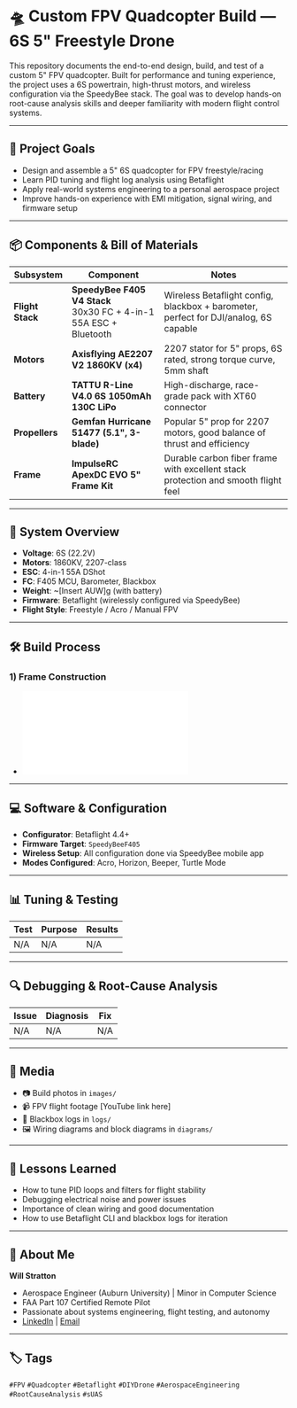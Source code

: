 # 🛸 Custom FPV Quadcopter Build — 6S 5" Freestyle Drone

This repository documents the end-to-end design, build, and test of a custom 5" FPV quadcopter. Built for performance and tuning experience, the project uses a 6S powertrain, high-thrust motors, and wireless configuration via the SpeedyBee stack. The goal was to develop hands-on root-cause analysis skills and deeper familiarity with modern flight control systems.

---

## 📌 Project Goals

- Design and assemble a 5" 6S quadcopter for FPV freestyle/racing
- Learn PID tuning and flight log analysis using Betaflight
- Apply real-world systems engineering to a personal aerospace project
- Improve hands-on experience with EMI mitigation, signal wiring, and firmware setup

---

## 📦 Components & Bill of Materials

| Subsystem       | Component                                                                                                       | Notes                                                                                     |
|-----------------|------------------------------------------------------------------------------------------------------------------|-------------------------------------------------------------------------------------------|
| **Flight Stack** | **SpeedyBee F405 V4 Stack**<br>30x30 FC + 4-in-1 55A ESC + Bluetooth | Wireless Betaflight config, blackbox + barometer, perfect for DJI/analog, 6S capable |
| **Motors**       | **Axisflying AE2207 V2 1860KV (x4)**                                                                             | 2207 stator for 5" props, 6S rated, strong torque curve, 5mm shaft                        |
| **Battery**      | **TATTU R-Line V4.0 6S 1050mAh 130C LiPo**                                                                      | High-discharge, race-grade pack with XT60 connector                                      |
| **Propellers**   | **Gemfan Hurricane 51477 (5.1", 3-blade)**                                                                      | Popular 5" prop for 2207 motors, good balance of thrust and efficiency                   |
| **Frame**        | **ImpulseRC ApexDC EVO 5" Frame Kit**                                                                           | Durable carbon fiber frame with excellent stack protection and smooth flight feel        |

---

## 🧱 System Overview

- **Voltage**: 6S (22.2V)
- **Motors**: 1860KV, 2207-class
- **ESC**: 4-in-1 55A DShot
- **FC**: F405 MCU, Barometer, Blackbox
- **Weight**: ~[Insert AUW]g (with battery)
- **Firmware**: Betaflight (wirelessly configured via SpeedyBee)
- **Flight Style**: Freestyle / Acro / Manual FPV

---

## 🛠️ Build Process

### 1) Frame Construction
- ![Link to Frame](../docs/01_frame_assembly.md)

---

## 💻 Software & Configuration

- **Configurator**: Betaflight 4.4+
- **Firmware Target**: `SpeedyBeeF405`
- **Wireless Setup**: All configuration done via SpeedyBee mobile app
- **Modes Configured**: Acro, Horizon, Beeper, Turtle Mode

---

## 📊 Tuning & Testing

| Test | Purpose | Results |
|------|---------|---------|
| N/A | N/A | N/A |

---

## 🔍 Debugging & Root-Cause Analysis

| Issue | Diagnosis | Fix |
|-------|-----------|-----|
| N/A | N/A | N/A |

---

## 📸 Media

- 📷 Build photos in `images/`
- 📹 FPV flight footage [YouTube link here]
- 📁 Blackbox logs in `logs/`
- 🖼️ Wiring diagrams and block diagrams in `diagrams/`

---

## 🧠 Lessons Learned

- How to tune PID loops and filters for flight stability
- Debugging electrical noise and power issues
- Importance of clean wiring and good documentation
- How to use Betaflight CLI and blackbox logs for iteration

---

## 📇 About Me

**Will Stratton**  
- Aerospace Engineer (Auburn University) | Minor in Computer Science  
- FAA Part 107 Certified Remote Pilot  
- Passionate about systems engineering, flight testing, and autonomy  
- [LinkedIn](https://www.linkedin.com/in/william-stratton-wlstratton) | [Email](mailto:wlstratton111@gmail.com)

---

## 🏷️ Tags

`#FPV` `#Quadcopter` `#Betaflight` `#DIYDrone` `#AerospaceEngineering` `#RootCauseAnalysis` `#sUAS`
